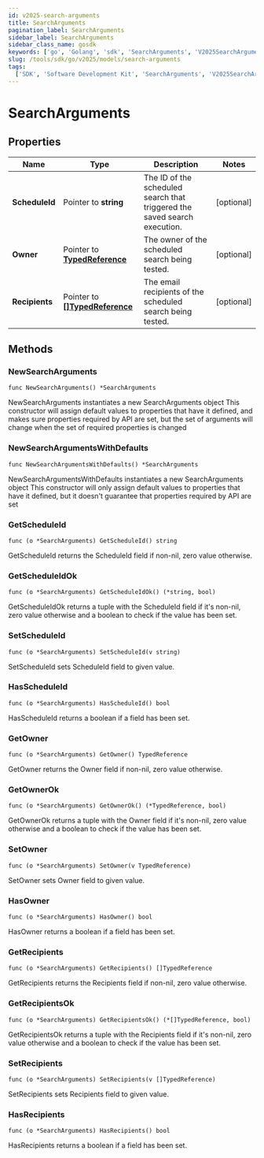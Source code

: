 ```yaml
---
id: v2025-search-arguments
title: SearchArguments
pagination_label: SearchArguments
sidebar_label: SearchArguments
sidebar_class_name: gosdk
keywords: ['go', 'Golang', 'sdk', 'SearchArguments', 'V2025SearchArguments']
slug: /tools/sdk/go/v2025/models/search-arguments
tags:
  ['SDK', 'Software Development Kit', 'SearchArguments', 'V2025SearchArguments']
---
```


# SearchArguments

## Properties

| Name | Type | Description | Notes |
| --- | --- | --- | --- |
| **ScheduleId** | Pointer to **string** | The ID of the scheduled search that triggered the saved search execution. | [optional] |
| **Owner** | Pointer to [**TypedReference**](typed-reference) | The owner of the scheduled search being tested. | [optional] |
| **Recipients** | Pointer to [**[]TypedReference**](typed-reference) | The email recipients of the scheduled search being tested. | [optional] |

## Methods

### NewSearchArguments

`func NewSearchArguments() *SearchArguments`

NewSearchArguments instantiates a new SearchArguments object This constructor will assign default values to properties that have it defined, and makes sure properties required by API are set, but the set of arguments will change when the set of required properties is changed

### NewSearchArgumentsWithDefaults

`func NewSearchArgumentsWithDefaults() *SearchArguments`

NewSearchArgumentsWithDefaults instantiates a new SearchArguments object This constructor will only assign default values to properties that have it defined, but it doesn't guarantee that properties required by API are set

### GetScheduleId

`func (o *SearchArguments) GetScheduleId() string`

GetScheduleId returns the ScheduleId field if non-nil, zero value otherwise.

### GetScheduleIdOk

`func (o *SearchArguments) GetScheduleIdOk() (*string, bool)`

GetScheduleIdOk returns a tuple with the ScheduleId field if it's non-nil, zero value otherwise and a boolean to check if the value has been set.

### SetScheduleId

`func (o *SearchArguments) SetScheduleId(v string)`

SetScheduleId sets ScheduleId field to given value.

### HasScheduleId

`func (o *SearchArguments) HasScheduleId() bool`

HasScheduleId returns a boolean if a field has been set.

### GetOwner

`func (o *SearchArguments) GetOwner() TypedReference`

GetOwner returns the Owner field if non-nil, zero value otherwise.

### GetOwnerOk

`func (o *SearchArguments) GetOwnerOk() (*TypedReference, bool)`

GetOwnerOk returns a tuple with the Owner field if it's non-nil, zero value otherwise and a boolean to check if the value has been set.

### SetOwner

`func (o *SearchArguments) SetOwner(v TypedReference)`

SetOwner sets Owner field to given value.

### HasOwner

`func (o *SearchArguments) HasOwner() bool`

HasOwner returns a boolean if a field has been set.

### GetRecipients

`func (o *SearchArguments) GetRecipients() []TypedReference`

GetRecipients returns the Recipients field if non-nil, zero value otherwise.

### GetRecipientsOk

`func (o *SearchArguments) GetRecipientsOk() (*[]TypedReference, bool)`

GetRecipientsOk returns a tuple with the Recipients field if it's non-nil, zero value otherwise and a boolean to check if the value has been set.

### SetRecipients

`func (o *SearchArguments) SetRecipients(v []TypedReference)`

SetRecipients sets Recipients field to given value.

### HasRecipients

`func (o *SearchArguments) HasRecipients() bool`

HasRecipients returns a boolean if a field has been set.
